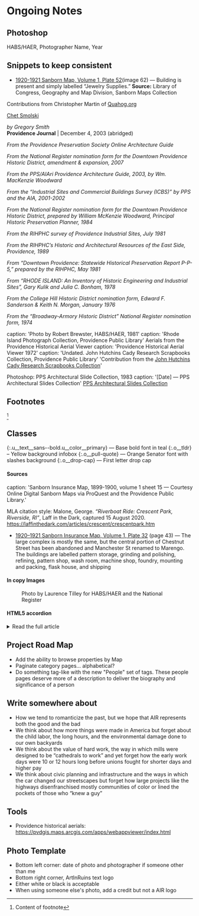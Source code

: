 
Ongoing Notes
=============

## Photoshop

HABS/HAER, Photographer Name, Year

## Snippets to keep consistent

+ [1920-1921 Sanborn Map, Volume 1, Plate 52](http://hdl.loc.gov/loc.gmd/g3774pm.g3774pm_g08099192001)(image 62) — Building is present and simply labelled “Jewelry Supplies.” **Source:** Library of Congress, Geography and Map Division, Sanborn Maps Collection

Contributions from Christopher Martin of <a href="https://quahog.org">Quahog.org</a>

<a href="//digitalcommons.ric.edu/smolski_images/61">Chet Smolski</a>

_by Gregory Smith_  
**Providence Journal** | December 4, 2003 (abridged)

_From the Providence Preservation Society Online Architecture Guide_

_From the National Register nomination form for the Downtown Providence Historic District, amendment & expansion, 2007_

_From the PPS/AIAri Providence Architecture Guide, 2003, by Wm. MacKenzie Woodward_

_From the “Industrial Sites and Commercial Buildings Survey (ICBS)” by PPS and the AIA, 2001-2002_

_From the National Register nomination form for the Downtown Providence Historic District, prepared by William McKenzie Woodward, Principal Historic Preservation Planner, 1984_

_From the RIHPHC survey of Providence Industrial Sites, July 1981_

_From the RIHPHC’s Historic and Architectural Resources of the East Side, Providence, 1989_

_From “Downtown Providence: Statewide Historical Preservation Report P-P-5,” prepared by the RIHPHC, May 1981_

_From “RHODE ISLAND: An Inventory of Historic Engineering and Industrial Sites”, Gary Kulik and Julia C. Bonham, 1978_

_From the College Hill Historic District nomination form, Edward F. Sanderson & Keith N. Morgan, January 1976_

_From the “Broadway-Armory Historic District” National Register nomination form, 1974_

caption: 'Photo by Robert Brewster, HABS/HAER, 1981'
caption: 'Rhode Island Photograph Collection, Providence Public Library'
Aerials from the Providence Historical Aerial Viewer
caption: 'Providence Historical Aerial Viewer 1972'
caption: 'Undated. John Hutchins Cady Research Scrapbooks Collection, Providence Public Library'
'Contribution from the <a href="//provlibdigital.org/islandora/object/islandora%3A5102">John Hutchins Cady Research Scrapbooks Collection</a>'

Photoshop: PPS Architectural Slide Collection, 1983
caption: '[Date] — PPS Architectural Slides Collection'
<a href="//drive.google.com/drive/folders/144XfDEMR4o2mbyBVuJOheUrV2_RnpJFJ?fbclid=IwAR33GXXFcnzecIouWwCmOlhp6S6NFidZKnetyJc0S1pYHeCZdrOAD1aIQhw">PPS Architectural Slides Collection</a>

## Footnotes
[^1]
[^1]: Content of footnote

## Classes
{:.u__text__sans--bold.u__color__primary} — Base bold font in teal
{:.o__tldr} – Yellow background infobox
{:.o__pull-quote} — Orange Senator font with slashes background
{:.o__drop-cap} — First letter drop cap

#### Sources

caption: 'Sanborn Insurance Map, 1899-1900, volume 1 sheet 15 — Courtesy Online Digital Sanborn Maps via ProQuest and the Providence Public Library.'

MLA citation style: 
Malone, George. _“Riverboat Ride: Crescent Park, Riverside, RI”_, Laff in the Dark, captured 15 August 2020. https://laffinthedark.com/articles/crescent/crescentpark.htm

+ [1920–1921 Sanborn Insurance Map, Volume 1, Plate 32](http://hdl.loc.gov/loc.gmd/g3774pm.g3774pm_g08099192001) (page 43) — The large complex is mostly the same, but the central portion of Chestnut Street has been abandoned and Manchester St renamed to Marengo. The buildings are labelled pattern storage, grinding and polishing, refining, pattern shop, wash room, machine shop, foundry, mounting and packing, flask house, and shipping


#### In copy Images

<figure class="u__img u__img--right" aria-hidden="true">
  <a href="#photo-amerscrew-habs-1970-03">
    <img src="{{ site.prod_url }}{{ site.propimg_path }}{{ page.slug }}/amerscrew-habs-1970-03.jpg" alt="" />
  </a>
  <figcaption>
    Photo by Laurence Tilley for HABS/HAER and the National Register
  </figcaption>
</figure>


#### HTML5 accordion

<details markdown="1" class="rhythm">
<summary>Read the full article</summary>
content in markdown form
</details>


## Project Road Map
* Add the ability to browse properties by Map
* Paginate category pages… alphabetical?
* Do something tag-like with the new "People" set of tags. These people pages deserve more of a description to deliver the biography and significance of a person


## Write somewhere about
* How we tend to romanticize the past, but we hope that AIR represents both the good and the bad
* We think about how more things were made in America but forget about the child labor, the long hours, and the environmental damage done to our own backyards
* We think about the value of hard work, the way in which mills were designed to be “cathedrals to work” and yet forget how the early work days were 10 or 12 hours long before unions fought for shorter days and higher pay
* We think about civic planning and infrastructure and the ways in which the car changed our streetscapes but forget how large projects like the highways disenfranchised mostly communities of color or lined the pockets of those who “knew a guy”


## Tools
* Providence historical aerials: https://pvdgis.maps.arcgis.com/apps/webappviewer/index.html


## Photo Template
* Bottom left corner: date of photo and photographer if someone other than me
* Bottom right corner, ArtInRuins text logo
* Either white or black is acceptable
* When using someone else's photo, add a credit but not a AIR logo
